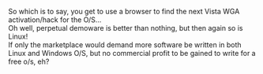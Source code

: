 So which is to say, you get to use a browser to find the next Vista WGA activation/hack for the O/S...  
Oh well, perpetual demoware is better than nothing, but then again so is Linux!  
If only the marketplace would demand more software be written in both Linux and Windows O/S, but no commercial profit to be gained to write for a free o/s, eh?